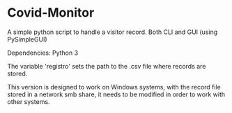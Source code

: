 # Covid-Monitor
A simple python script to handle a visitor record. Both CLI and GUI (using PySimpleGUI)

Dependencies: Python 3

The variable 'registro' sets the path to the .csv file where records are stored.

This version is designed to work on Windows systems, with the record file stored in a network smb share, it needs to be modified in order to work with other systems.
